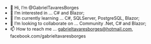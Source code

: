 - 👋 Hi, I’m @GabrielTavaresBorges
- 👀 I’m interested in ... C# and Blazor;
- 🌱 I’m currently learning ... C#, SQLServer, PostgreSQL, Blazor;
- 💞️ I’m looking to collaborate on ... Community .Net, C# and Blazor;
- 📫 How to reach me ... gabrieltavaresborges@hotmail.com, facebook.com/gabrieltavaresborges 

<!---
GabrielTavaresBorges/GabrielTavaresBorges is a ✨ special ✨ repository because its `README.md` (this file) appears on your GitHub profile.
You can click the Preview link to take a look at your changes.
--->
